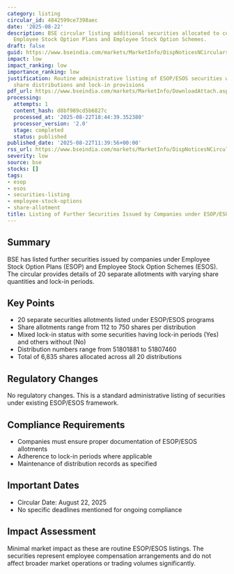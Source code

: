```yaml
---
category: listing
circular_id: 4842599ce7398aec
date: '2025-08-22'
description: BSE circular listing additional securities allocated to companies through
  Employee Stock Option Plans and Employee Stock Option Schemes.
draft: false
guid: https://www.bseindia.com/markets/MarketInfo/DispNoticesNCirculars.aspx?Noticeid={0099BC49-3026-4CA3-9277-C98D4381906F}&noticeno=20250822-22&dt=08/22/2025&icount=22&totcount=86&flag=0
impact: low
impact_ranking: low
importance_ranking: low
justification: Routine administrative listing of ESOP/ESOS securities with standard
  share distributions and lock-in provisions
pdf_url: https://www.bseindia.com/markets/MarketInfo/DownloadAttach.aspx?id=20250822-22&attachedId=59a1fa5d-b56e-40c5-9156-91d3afd3fbb3
processing:
  attempts: 1
  content_hash: d8bf989cd5b6827c
  processed_at: '2025-08-22T18:44:39.352380'
  processor_version: '2.0'
  stage: completed
  status: published
published_date: '2025-08-22T11:39:56+00:00'
rss_url: https://www.bseindia.com/markets/MarketInfo/DispNoticesNCirculars.aspx?Noticeid={0099BC49-3026-4CA3-9277-C98D4381906F}&noticeno=20250822-22&dt=08/22/2025&icount=22&totcount=86&flag=0
severity: low
source: bse
stocks: []
tags:
- esop
- esos
- securities-listing
- employee-stock-options
- share-allotment
title: Listing of Further Securities Issued by Companies under ESOP/ESOS
---
```


## Summary

BSE has listed further securities issued by companies under Employee Stock Option Plans (ESOP) and Employee Stock Option Schemes (ESOS). The circular provides details of 20 separate allotments with varying share quantities and lock-in periods.

## Key Points

- 20 separate securities allotments listed under ESOP/ESOS programs
- Share allotments range from 112 to 750 shares per distribution
- Mixed lock-in status with some securities having lock-in periods (Yes) and others without (No)
- Distribution numbers range from 51801881 to 51807460
- Total of 6,835 shares allocated across all 20 distributions

## Regulatory Changes

No regulatory changes. This is a standard administrative listing of securities under existing ESOP/ESOS framework.

## Compliance Requirements

- Companies must ensure proper documentation of ESOP/ESOS allotments
- Adherence to lock-in periods where applicable
- Maintenance of distribution records as specified

## Important Dates

- Circular Date: August 22, 2025
- No specific deadlines mentioned for ongoing compliance

## Impact Assessment

Minimal market impact as these are routine ESOP/ESOS listings. The securities represent employee compensation arrangements and do not affect broader market operations or trading volumes significantly.